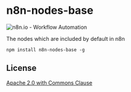 # n8n-nodes-base

![n8n.io - Workflow Automation](https://n8n.io/n8n-logo.png)

The nodes which are included by default in n8n

```
npm install n8n-nodes-base -g
```


## License

[Apache 2.0 with Commons Clause](LICENSE.md)
